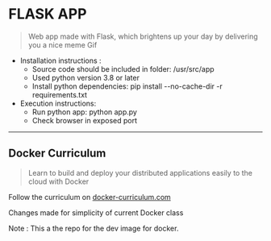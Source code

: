 FLASK APP
===

> Web app made with Flask, which brightens up your day by delivering you a nice meme Gif

- Installation instructions :
    - Source code should be included in folder: /usr/src/app
    - Used python version 3.8 or later
    - Install python dependencies:  pip install --no-cache-dir -r requirements.txt
- Execution instructions:
    - Run python app:  python app.py
    - Check browser in exposed port

- - - -

Docker Curriculum
---

> Learn to build and deploy your distributed applications easily to the cloud with Docker

Follow the curriculum on [docker-curriculum.com](https://docker-curriculum.com/)

Changes made for simplicity of current Docker class

Note : This a the repo for the dev image for docker.
